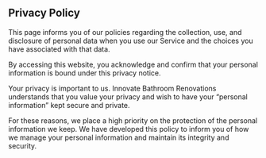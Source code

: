 ## Privacy Policy

This page informs you of our policies regarding the collection, use, and disclosure of personal data when you use our Service and the choices you have associated with that data.

By accessing this website, you acknowledge and confirm that your personal information is bound under this privacy notice.

Your privacy is important to us. Innovate Bathroom Renovations understands that you value your privacy and wish to have your “personal information” kept secure and private.

For these reasons, we place a high priority on the protection of the personal information we keep. We have developed this policy to inform you of how we manage your personal information and maintain its integrity and security.